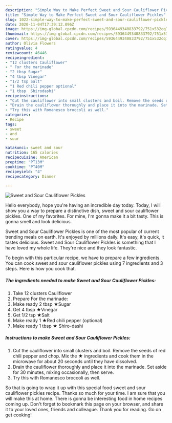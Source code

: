 ```yaml
---
description: "Simple Way to Make Perfect Sweet and Sour Cauliflower Pickles"
title: "Simple Way to Make Perfect Sweet and Sour Cauliflower Pickles"
slug: 1022-simple-way-to-make-perfect-sweet-and-sour-cauliflower-pickles
date: 2020-11-04T17:39:12.096Z
image: https://img-global.cpcdn.com/recipes/5936449340833792/751x532cq70/sweet-and-sour-cauliflower-pickles-recipe-main-photo.jpg
thumbnail: https://img-global.cpcdn.com/recipes/5936449340833792/751x532cq70/sweet-and-sour-cauliflower-pickles-recipe-main-photo.jpg
cover: https://img-global.cpcdn.com/recipes/5936449340833792/751x532cq70/sweet-and-sour-cauliflower-pickles-recipe-main-photo.jpg
author: Olivia Flowers
ratingvalue: 4
reviewcount: 46446
recipeingredient:
- "12 clusters Cauliflower"
- " For the marinade"
- "2 tbsp Sugar"
- "4 tbsp Vinegar"
- "1/2 tsp Salt"
- "1 Red chili pepper optional"
- "1 tbsp  Shirodashi"
recipeinstructions:
- "Cut the cauliflower into small clusters and boil. Remove the seeds of red chili pepper and chop. Mix the ★ ingredients and cook them in the microwave for about 20 seconds until they have dissolved."
- "Drain the cauliflower thoroughly and place it into the marinade. Set aside for 30 minutes, mixing occasionally, then serve."
- "Try this with Romanesco broccoli as well."
categories:
- Recipe
tags:
- sweet
- and
- sour

katakunci: sweet and sour 
nutrition: 165 calories
recipecuisine: American
preptime: "PT13M"
cooktime: "PT40M"
recipeyield: "4"
recipecategory: Dinner

---
```



![Sweet and Sour Cauliflower Pickles](https://img-global.cpcdn.com/recipes/5936449340833792/751x532cq70/sweet-and-sour-cauliflower-pickles-recipe-main-photo.jpg)

Hello everybody, hope you're having an incredible day today. Today, I will show you a way to prepare a distinctive dish, sweet and sour cauliflower pickles. One of my favorites. For mine, I'm gonna make it a bit tasty. This is gonna smell and look delicious.



Sweet and Sour Cauliflower Pickles is one of the most popular of current trending meals on earth. It's enjoyed by millions daily. It's easy, it's quick, it tastes delicious. Sweet and Sour Cauliflower Pickles is something that I have loved my whole life. They're nice and they look fantastic.


To begin with this particular recipe, we have to prepare a few ingredients. You can cook sweet and sour cauliflower pickles using 7 ingredients and 3 steps. Here is how you cook that.

<!--inarticleads1-->

##### The ingredients needed to make Sweet and Sour Cauliflower Pickles:

1. Take 12 clusters Cauliflower
1. Prepare  For the marinade:
1. Make ready 2 tbsp ★Sugar
1. Get 4 tbsp ★Vinegar
1. Get 1/2 tsp ★Salt
1. Make ready 1 ★Red chili pepper (optional)
1. Make ready 1 tbsp ★ Shiro-dashi




<!--inarticleads2-->

##### Instructions to make Sweet and Sour Cauliflower Pickles:

1. Cut the cauliflower into small clusters and boil. Remove the seeds of red chili pepper and chop. Mix the ★ ingredients and cook them in the microwave for about 20 seconds until they have dissolved.
1. Drain the cauliflower thoroughly and place it into the marinade. Set aside for 30 minutes, mixing occasionally, then serve.
1. Try this with Romanesco broccoli as well.




So that is going to wrap it up with this special food sweet and sour cauliflower pickles recipe. Thanks so much for your time. I am sure that you will make this at home. There is gonna be interesting food in home recipes coming up. Don't forget to bookmark this page on your browser, and share it to your loved ones, friends and colleague. Thank you for reading. Go on get cooking!
